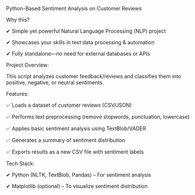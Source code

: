Python-Based Sentiment Analysis on Customer Reviews

Why this?

✔ Simple yet powerful Natural Language Processing (NLP) project

✔ Showcases your skills in text data processing & automation

✔ Fully standalone—no need for external databases or APIs

Project Overview:

This script analyzes customer feedback/reviews and classifies them into positive, negative, or neutral sentiments.

Features:

✅ Loads a dataset of customer reviews (CSV/JSON)

✅ Performs text preprocessing (remove stopwords, punctuation, lowercase)

✅ Applies basic sentiment analysis using TextBlob/VADER

✅ Generates a summary of sentiment distribution

✅ Exports results as a new CSV file with sentiment labels

Tech Stack:

✔ Python (NLTK, TextBlob, Pandas) – For sentiment analysis

✔ Matplotlib (optional) – To visualize sentiment distribution
